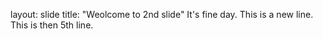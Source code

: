 layout: slide
title: "Weolcome to 2nd slide"
It's fine day.
This is a new line.
This is then 5th line.
